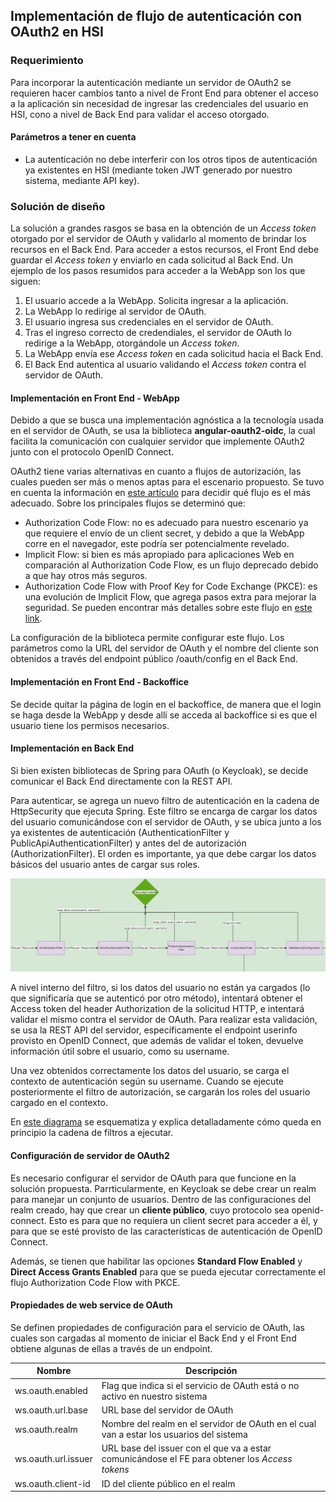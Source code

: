Implementación de flujo de autenticación con OAuth2 en HSI
------------------------

### Requerimiento
Para incorporar la autenticación mediante un servidor de OAuth2 se requieren hacer cambios tanto a nivel de Front End para obtener el acceso a la aplicación sin necesidad de ingresar las credenciales del usuario en HSI, cono a nivel de Back End para validar el acceso otorgado.

#### Parámetros a tener en cuenta

* La autenticación no debe interferir con los otros tipos de autenticación ya existentes en HSI (mediante token JWT generado por nuestro sistema, mediante API key).

### Solución de diseño  

La solución a grandes rasgos se basa en la obtención de un *Access token* otorgado por el servidor de OAuth y validarlo al momento de brindar los recursos en el Back End. Para acceder a estos recursos, el Front End debe guardar el *Access token* y enviarlo en cada solicitud al Back End. Un ejemplo de los pasos resumidos para acceder a la WebApp son los que siguen:

1.	El usuario accede a la WebApp. Solicita ingresar a la aplicación.
2.	La WebApp lo redirige al servidor de OAuth.
3.	El usuario ingresa sus credenciales en el servidor de OAuth.
4.	Tras el ingreso correcto de credendiales, el servidor de OAuth lo redirige a la WebApp, otorgándole un *Access token*.
5.	La WebApp envía ese *Access token* en cada solicitud hacia el Back End.
6.	El Back End autentica al usuario validando el *Access token* contra el servidor de OAuth.


#### Implementación en Front End - WebApp

Debido a que se busca una implementación agnóstica a la tecnología usada en el servidor de OAuth, se usa la biblioteca **angular-oauth2-oidc**, la cual facilita la comunicación con cualquier servidor que implemente OAuth2 junto con el protocolo OpenID Connect.

OAuth2 tiene varias alternativas en cuanto a flujos de autorización, las cuales pueden ser más o menos aptas para el escenario propuesto. Se tuvo en cuenta la información en [este artículo](https://auth0.com/docs/authorization/flows/which-oauth-2-0-flow-should-i-use) para decidir qué flujo es el más adecuado. Sobre los principales flujos se determinó que:

* Authorization Code Flow: no es adecuado para nuestro escenario ya que requiere el envío de un client secret, y debido a que la WebApp corre en el navegador, este podría ser potencialmente revelado.
* Implicit Flow: si bien es más apropiado para aplicaciones Web en comparación al Authorization Code Flow, es un flujo deprecado debido a que hay otros más seguros.
* Authorization Code Flow with Proof Key for Code Exchange (PKCE): es una evolución de Implicit Flow, que agrega pasos extra para mejorar la seguridad. Se pueden encontrar más detalles sobre este flujo en [este link](https://auth0.com/docs/authorization/flows/authorization-code-flow-with-proof-key-for-code-exchange-pkce).

La configuración de la biblioteca permite configurar este flujo. Los parámetros como la URL del servidor de OAuth y el nombre del cliente son obtenidos a través del endpoint público /oauth/config en el Back End. 

#### Implementación en Front End - Backoffice

Se decide quitar la página de login en el backoffice, de manera que el login se haga desde la WebApp y desde allí se acceda al backoffice si es que el usuario tiene los permisos necesarios.

#### Implementación en Back End

Si bien existen bibliotecas de Spring para OAuth (o Keycloak), se decide comunicar el Back End directamente con la REST API.

Para autenticar, se agrega un nuevo filtro de autenticación en la cadena de HttpSecurity que ejecuta Spring. Este filtro se encarga de cargar los datos del usuario comunicándose con el servidor de OAuth, y se ubica junto a los ya existentes de autenticación (AuthenticationFilter y PublicApiAuthenticationFilter) y antes del de autorización (AuthorizationFilter). El orden es importante, ya que debe cargar los datos básicos del usuario antes de cargar sus roles.

![Filtros de autenticación y autorización](images/Esquema-filtros-de-seguridad.jpg)

A nivel interno del filtro, si los datos del usuario no están ya cargados (lo que significaría que se autenticó por otro método), intentará obtener el Access token del header Authorization de la solicitud HTTP, e intentará validar el mismo contra el servidor de OAuth. Para realizar esta validación, se usa la REST API del servidor, específicamente el endpoint userinfo provisto en OpenID Connect, que además de validar el token, devuelve información útil sobre el usuario, como su username. 

Una vez obtenidos correctamente los datos del usuario, se carga el contexto de autenticación según su username. Cuando se ejecute posteriormente el filtro de autorización, se cargarán los roles del usuario cargado en el contexto. 

En [este diagrama](https://app.diagrams.net/#G1MBGuycUFb_0cm_LxyXIu7bov2uYV_Nxo) se esquematiza y explica detalladamente cómo queda en principio la cadena de filtros a ejecutar.

#### Configuración de servidor de OAuth2 

Es necesario configurar el servidor de OAuth para que funcione en la solución propuesta. Parrticularmente, en Keycloak se debe crear un realm para manejar un conjunto de usuarios. Dentro de las configuraciones del realm creado, hay que crear un **cliente público**, cuyo protocolo sea openid-connect. Esto es para que no requiera un client secret para acceder a él, y para que se esté provisto de las características de autenticación de OpenID Connect.

Además, se tienen que habilitar las opciones **Standard Flow Enabled** y **Direct Access Grants Enabled** para que se pueda ejecutar correctamente el flujo Authorization Code Flow with PKCE.

#### Propiedades de web service de OAuth

Se definen propiedades de configuración para el servicio de OAuth, las cuales son cargadas al momento de iniciar el Back End y el Front End obtiene algunas de ellas a través de un endpoint.

| Nombre | Descripción |
| ------ | ------ |
| ws.oauth.enabled  | Flag que indica si el servicio de OAuth está o no activo en nuestro sistema |
| ws.oauth.url.base  | URL base del servidor de OAuth |
| ws.oauth.realm  | Nombre del realm en el servidor de OAuth en el cual van a estar los usuarios del sistema |
| ws.oauth.url.issuer | URL base del issuer con el que va a estar comunicándose el FE para obtener los *Access tokens* |
| ws.oauth.client-id | ID del cliente público en el realm |
